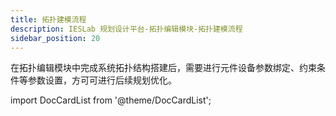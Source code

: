 ```yaml
---
title: 拓扑建模流程
description: IESLab 规划设计平台-拓扑编辑模块-拓扑建模流程
sidebar_position: 20
---
```


在拓扑编辑模块中完成系统拓扑结构搭建后，需要进行元件设备参数绑定、约束条件等参数设置，方可可进行后续规划优化。


import DocCardList from '@theme/DocCardList';

<DocCardList />